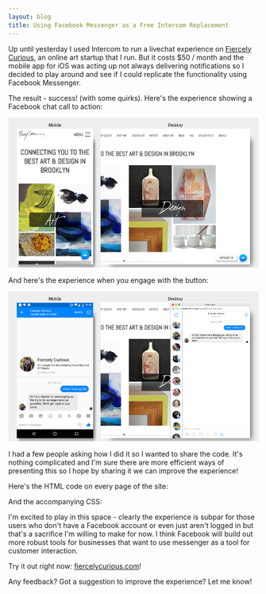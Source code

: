 ```yaml
---
layout: blog
title: Using Facebook Messenger as a Free Intercom Replacement
---
```


Up until yesterday I used Intercom to run a livechat experience on [Fiercely Curious](http://www.fiercelycurious.com), an online art startup that I run. But it costs $50 / month and the mobile app for iOS was acting up not always delivering notifications so I decided to play around and see if I could replicate the functionality using Facebook Messenger.

The result - success! (with some quirks). Here's the experience showing a Facebook chat call to action:

![](/images/fbmessenger.png)

And here's the experience when you engage with the button:

![](/images/fbmessenger2.png)

I had a few people asking how I did it so I wanted to share the code. It's nothing complicated and I'm sure there are more efficient ways of presenting this so I hope by sharing it we can improve the experience!

Here's the HTML code on every page of the site: 

<script src="https://gist.github.com/tomcritchlow/493774b09b02e31d1184d7cda926c659.js"></script>

And the accompanying CSS:

<script src="https://gist.github.com/tomcritchlow/ec36371f80ceaa1fab73f7d1db539f7e.js"></script>

I'm excited to play in this space - clearly the experience is subpar for those users who don't have a Facebook account or even just aren't logged in but that's a sacrifice I'm willing to make for now. I think Facebook will build out more robust tools for businesses that want to use messenger as a tool for customer interaction.

Try it out right now: [fiercelycurious.com](http://www.fiercelycurious.com)!

Any feedback? Got a suggestion to improve the experience? Let me know!



